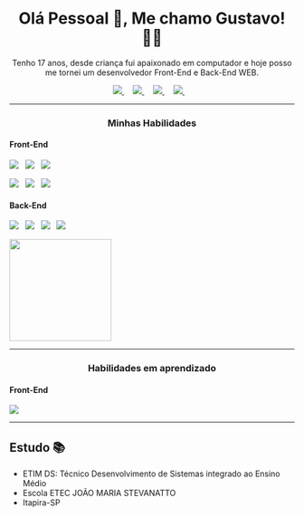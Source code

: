 
<h1 align='center'>Olá Pessoal 👋, Me chamo Gustavo! 👦🏻</h1>

<p align='center'>
Tenho 17 anos, desde criança fui apaixonado em computador e hoje posso me tornei um desenvolvedor Front-End e Back-End WEB.
</p>

<p align='center'>
    <a href="https://github.com/CoderGustavo/">
        <img src="https://img.shields.io/badge/Github-000?style=for-the-badge&logo=github&logoColor=white" />
    </a>&nbsp;&nbsp;&nbsp;
    <a href="https://www.linkedin.com/in/gustavo-ornaghi-antunes-713ba91b3/">
        <img src="https://img.shields.io/badge/LinkedIn-blue?style=for-the-badge&logo=linkedIn&logoColor=white" />
    </a>&nbsp;&nbsp;&nbsp;
    <a href="https://www.instagram.com/gusta_ornaghi/">
        <img src="https://img.shields.io/badge/Instagram-1ca0f1?style=for-the-badge&logo=instagram&logoColor=white" />
    </a>&nbsp;&nbsp;&nbsp;
    <a href="https://www.tiktok.com/@codergustavo">
        <img src="https://img.shields.io/badge/TikTok-be2edd?style=for-the-badge&logo=tiktok&logoColor=white" />
    </a>&nbsp;&nbsp;&nbsp;
</p>

<hr />

<h3 align='center'>Minhas Habilidades</h3> 
<div style="display:inline_block;">
    <div>
<h4> Front-End</h4>
            <p>
                <img src="https://img.shields.io/badge/html5%20-%23e34f26.svg?&style=for-the-badge&logo=html5&logoColor=white" />&nbsp;&nbsp;
                <img src="https://img.shields.io/badge/CSS3-1572B6?&style=for-the-badge&logo=css3&logoColor=white" />&nbsp;&nbsp;
                <img src="https://img.shields.io/badge/sass%20-%23cc6699.svg?&style=for-the-badge&logo=sass&logoColor=white" />&nbsp;&nbsp;
            </p>
            <p>
                <img src="https://img.shields.io/badge/JavaScript-F7DF1E?style=for-the-badge&logo=javascript&logoColor=black" />&nbsp;&nbsp;
                <img src="https://img.shields.io/badge/JQuery-3498db?style=for-the-badge&logo=jquery&logoColor=white" />&nbsp;&nbsp;
                <img src="https://img.shields.io/badge/BootStrap-563D7C?style=for-the-badge&logo=bootstrap&logoColor=white" />&nbsp;&nbsp;
            </p>
            
<h4> Back-End</h4>
                <p>
                    <img src="https://img.shields.io/badge/PHP-9b59b6?style=for-the-badge&logo=php&logoColor=white" />&nbsp;&nbsp;
                    <img src="https://img.shields.io/badge/MySql-3498db?style=for-the-badge&logo=mysql&logoColor=white" />&nbsp;&nbsp;
                    <img src="https://img.shields.io/badge/Laravel-e74c3c?style=for-the-badge&logo=laravel&logoColor=white" />&nbsp;&nbsp;
                    <img src="https://img.shields.io/badge/Python-1572B6?style=for-the-badge&logo=python&logoColor=white" />&nbsp;&nbsp;
                </p>
    </div>
    <div>
        <img height="180em" src="https://github-readme-stats.vercel.app/api/top-langs/?username=rafaballerini&layout=compact&langs_count=7&theme=dracula"/>
    </div>
</div>

<hr />

<h3 align='center'>Habilidades em aprendizado</h3>

<h4> Front-End</h4>
<p>
    <img src="https://img.shields.io/badge/React-20232A?style=for-the-badge&logo=react&logoColor=61DAFB" />
</p>

<hr />

## Estudo 📚

- ETIM DS: Técnico Desenvolvimento de Sistemas integrado ao Ensino Médio 
- Escola ETEC JOÃO MARIA STEVANATTO
- Itapira-SP

